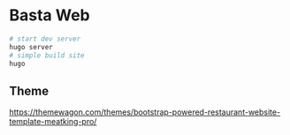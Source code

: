 # Basta Web

```bash
# start dev server
hugo server
# simple build site
hugo
```

## Theme
https://themewagon.com/themes/bootstrap-powered-restaurant-website-template-meatking-pro/

